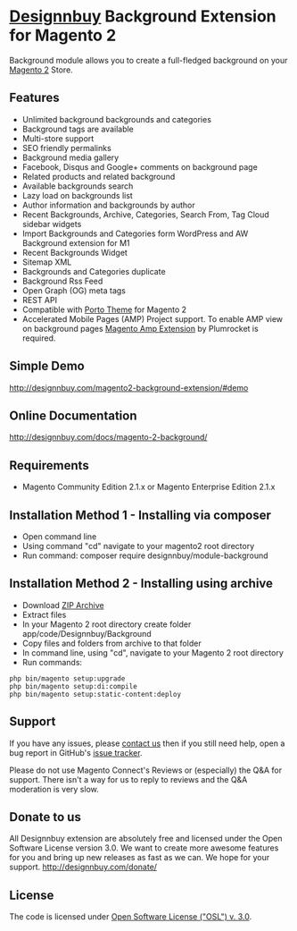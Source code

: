 # [Designnbuy](http://designnbuy.com/) Background Extension for Magento 2

Background module allows you to create a full-fledged background on your [Magento 2](http://magento.com/) Store.

## Features
  * Unlimited background backgrounds and categories
  * Background tags are available
  * Multi-store support
  * SEO friendly permalinks
  * Background media gallery
  * Facebook, Disqus and Google+ comments on background page
  * Related products and related background
  * Available backgrounds search
  * Lazy load on backgrounds list
  * Author information and backgrounds by author
  * Recent Backgrounds, Archive, Categories, Search From, Tag Cloud sidebar widgets
  * Import Backgrounds and Categories form WordPress and AW Background extension for M1
  * Recent Backgrounds Widget
  * Sitemap XML
  * Backgrounds and Categories duplicate
  * Background Rss Feed
  * Open Graph (OG) meta tags
  * REST API  
  * Compatible with [Porto Theme](https://themeforest.net/item/porto-ultimate-responsive-magento-theme/9725864?ref=designnbuy) for Magento 2
  * Accelerated Mobile Pages (AMP) Project support. To enable AMP view on background pages [Magento Amp Extension](http://designnbuy.com/accelerated-mobile-pages/) by Plumrocket is required.

## Simple Demo
http://designnbuy.com/magento2-background-extension/#demo

## Online Documentation
http://designnbuy.com/docs/magento-2-background/

## Requirements
  * Magento Community Edition 2.1.x or Magento Enterprise Edition 2.1.x

## Installation Method 1 - Installing via composer
  * Open command line
  * Using command "cd" navigate to your magento2 root directory
  * Run command: composer require designnbuy/module-background

  

## Installation Method 2 - Installing using archive
  * Download [ZIP Archive](https://github.com/designnbuy/module-background/archive/master.zip)
  * Extract files
  * In your Magento 2 root directory create folder app/code/Designnbuy/Background
  * Copy files and folders from archive to that folder
  * In command line, using "cd", navigate to your Magento 2 root directory
  * Run commands:
```
php bin/magento setup:upgrade
php bin/magento setup:di:compile
php bin/magento setup:static-content:deploy
```

## Support
If you have any issues, please [contact us](mailto:support@designnbuy.com)
then if you still need help, open a bug report in GitHub's
[issue tracker](https://github.com/designnbuy/module-background/issues).

Please do not use Magento Connect's Reviews or (especially) the Q&A for support.
There isn't a way for us to reply to reviews and the Q&A moderation is very slow.

## Donate to us
All Designnbuy extension are absolutely free and licensed under the Open Software License version 3.0. We want to create more awesome features for you and bring up new releases as fast as we can. We hope for your support.
http://designnbuy.com/donate/

## License
The code is licensed under [Open Software License ("OSL") v. 3.0](http://opensource.org/licenses/osl-3.0.php).
